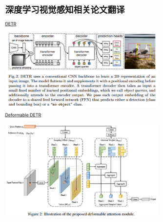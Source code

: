 # 深度学习视觉感知相关论文翻译
[DETR](DETR.md) 

![alt text](img/Snipaste_2024-07-05_17-07-00.png)

[Deformable DETR](Deformable-DETR.md)

![alt text](img/Snipaste_2024-07-05_16-55-40.png)